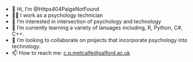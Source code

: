 - 👋 Hi, I’m @Https404PaigeNotFound
- 👨‍💻 I work as a psychology technician
- 👀 I’m interested in intersection of psychology and technology 
- 🌱 I’m currently learning a variety of lanuages including, R, Python, C#, C++.
- 💞️ I’m looking to collaborate on projects that incorporate psychology into technology.
- 📫 How to reach me: c.p.metcalfe@salford.ac.uk

<!---
Https404PaigeNotFound/Https404PaigeNotFound is a ✨ special ✨ repository because its `README.md` (this file) appears on your GitHub profile.
You can click the Preview link to take a look at your changes.
--->
